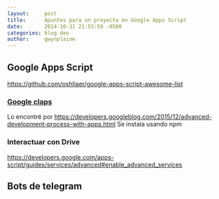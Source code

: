 ```yaml
---
layout:     post
title:      Apuntes para un proyecto en Google Apps Script
date:       2024-10-31 21:53:59 -0500
categories: blog dev
author:     gwynplaine
---
```


## Google Apps Script
https://github.com/oshliaer/google-apps-script-awesome-list

### [Google claps](https://github.com/google/clasp)
Lo encontré por https://developers.googleblog.com/2015/12/advanced-development-process-with-apps.html
Se instala usando npm

### Interactuar con Drive
https://developers.google.com/apps-script/guides/services/advanced#enable_advanced_services

## Bots de telegram
